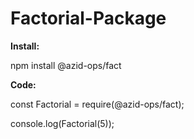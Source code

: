﻿# Factorial-Package
 
**Install:**

npm install @azid-ops/fact

**Code:**

const Factorial = require(@azid-ops/fact);

console.log(Factorial(5));
